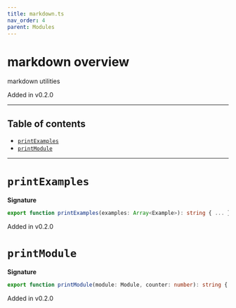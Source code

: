 ```yaml
---
title: markdown.ts
nav_order: 4
parent: Modules
---
```


# markdown overview

markdown utilities

Added in v0.2.0

---

<h2 class="text-delta">Table of contents</h2>

- [`printExamples`](#printexamples)
- [`printModule`](#printmodule)

---

# `printExamples`

**Signature**

```ts
export function printExamples(examples: Array<Example>): string { ... }
```

Added in v0.2.0

# `printModule`

**Signature**

```ts
export function printModule(module: Module, counter: number): string { ... }
```

Added in v0.2.0
